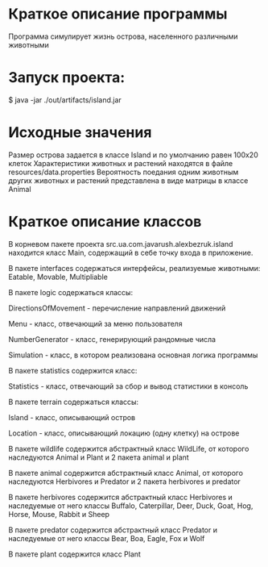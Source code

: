 # Краткое описание программы
Программа симулирует жизнь острова, населенного различными животными 

# Запуск проекта:
$ java -jar ./out/artifacts/island.jar

# Исходные значения
Размер острова задается в классе Island и по умолчанию равен 100х20 клеток
Характеристики животных и растений находятся в файле resources/data.properties
Вероятность поедания одним животным других животных и растений представлена в виде матрицы в классе Animal

# Краткое описание классов
В корневом пакете проекта src.ua.com.javarush.alexbezruk.island находится класс Main, содержащий в себе точку входа в приложение.

В пакете interfaces содержаться интерфейсы, реализуемые животными: Eatable, Movable, Multipliable

В пакете logic содержаться классы:

DirectionsOfMovement - перечисление направлений движений

Menu - класс, отвечающий за меню пользователя

NumberGenerator - класс, генерирующий рандомные числа

Simulation - класс, в котором реализована основная логика программы

В пакете statistics содержится класс:

Statistics - класс, отвечающий за сбор и вывод статистики в консоль

В пакете terrain содержаться классы:

Island - класс, описывающий остров

Location - класс, описывающий локацию (одну клетку) на острове

В пакете wildlife содержится абстрактный класс WildLife, от которого наследуются Animal и Plant и 2 пакета animal и plant

В пакете animal содержится абстрактный класс Animal, от которого наследуются Herbivores и Predator и 2 пакета herbivores и predator

В пакете herbivores содержится абстрактный класс Herbivores и наследуемые от него классы Buffalo, Caterpillar, Deer, Duck, Goat, Hog, Horse, Mouse, Rabbit и Sheep

В пакете predator содержится абстрактный класс Predator и наследуемые от него классы Bear, Boa, Eagle, Fox и Wolf

В пакете plant содержится класс Plant